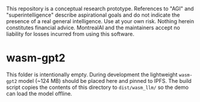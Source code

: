This repository is a conceptual research prototype. References to "AGI" and "superintelligence" describe aspirational goals and do not indicate the presence of a real general intelligence. Use at your own risk. Nothing herein constitutes financial advice. MontrealAI and the maintainers accept no liability for losses incurred from using this software.

# wasm-gpt2

This folder is intentionally empty. During development the lightweight `wasm-gpt2` model (~124 MB) should be placed here and pinned to IPFS. The build script copies the contents of this directory to `dist/wasm_llm/` so the demo can load the model offline.

